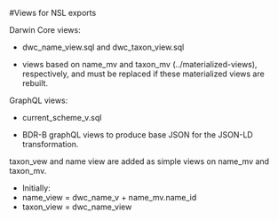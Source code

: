 #Views for NSL exports

Darwin Core views:

 * dwc_name_view.sql and dwc_taxon_view.sql  

 * views based on name_mv and taxon_mv (../materialized-views), respectively, and must be replaced if these materialized views are rebuilt.

GraphQL views:

 * current_scheme_v.sql

 * BDR-B graphQL views to produce base JSON for the JSON-LD transformation.

taxon_vew and name view are added as simple views on name_mv and taxon_mv.

 * Initially:
 * name_view = dwc_name_v + name_mv.name_id
 * taxon_view = dwc_name_view